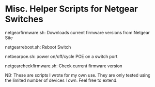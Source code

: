 Misc. Helper Scripts for Netgear Switches
=========================================

netgearfirmware.sh: Downloads current firmware versions from Netgear Site

netgearreboot.sh: Reboot Switch

netbearpoe.sh: power on/off/cycle POE on a switch port

netgearcheckfirmware.sh: Check current firmware version

NB: These are scripts I wrote for my own use. They are only tested using the limited number of devices I own. Feel free to extend.